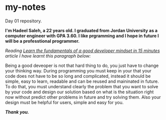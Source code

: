 # my-notes
Day 01 repository.

**I'm Hadeel Saleh, a 22 years old. I graduated from Jordan University as a computer engineer with GPA 3.60. I like prgramming and I hope in future I will be a professtional programmer.**

*Reading [Learn the fundamentals of a good developer mindset in 15 minutes](https://www.freecodecamp.org/news/learn-the-fundamentals-of-a-good-developer-mindset-in-15-minutes-81321ab8a682/) article I have learnt this paragraph below:*

Being a good deveoper is not that hard thing to do, you just have to change your thinking way. During programming you must keep in your that your code does not have to be so long and complicated, instead it should be simple, easy to learn, readable and can be reused and maininated in future. To do that, you must understand clearly the problem that you want to solve by your code and design our solution based on what is the situation right now without predict other problems in future and try solving them. Also your design must be helpful for users, simple and easy for you.  

***Thank you.***
